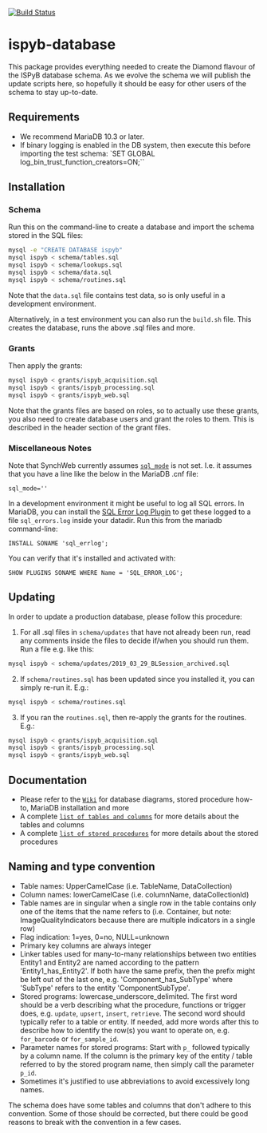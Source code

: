 [![Build Status](https://travis-ci.org/DiamondLightSource/ispyb-database.svg?branch=master)](https://travis-ci.org/DiamondLightSource/ispyb-database)

# ispyb-database

This package provides everything needed to create the Diamond flavour of the ISPyB database schema. As we evolve the schema we will publish the update scripts here, so hopefully it should be easy for other users of the schema to stay up-to-date.

## Requirements

* We recommend MariaDB 10.3 or later.
* If binary logging is enabled in the DB system, then execute this before importing the test schema: `SET GLOBAL log_bin_trust_function_creators=ON;``

## Installation

### Schema

Run this on the command-line to create a database and import the schema stored in the SQL files:

```bash
mysql -e "CREATE DATABASE ispyb"
mysql ispyb < schema/tables.sql
mysql ispyb < schema/lookups.sql
mysql ispyb < schema/data.sql
mysql ispyb < schema/routines.sql
```

Note that the `data.sql` file contains test data, so is only useful in a development environment.

Alternatively, in a test environment you can also run the `build.sh` file. This creates the database, runs the above .sql files and more.

### Grants

Then apply the grants:

```bash
mysql ispyb < grants/ispyb_acquisition.sql
mysql ispyb < grants/ispyb_processing.sql
mysql ispyb < grants/ispyb_web.sql
```
Note that the grants files are based on roles, so to actually use these grants, you also need to create database users and grant the roles to them. This is described in the header section of the grant files.

### Miscellaneous Notes

Note that SynchWeb currently assumes [`sql_mode`](https://mariadb.com/kb/en/library/sql-mode/) is not set. I.e. it assumes that you have a line like the below in the MariaDB .cnf file:

```
sql_mode=''
```

In a development environment it might be useful to log all SQL errors. In MariaDB, you can install the [SQL Error Log Plugin](https://mariadb.com/kb/en/library/sql-error-log-plugin/) to get these logged to a file `sql_errors.log` inside your datadir. Run this from the mariadb command-line:

```
INSTALL SONAME 'sql_errlog';
```
You can verify that it's installed and activated with:

```
SHOW PLUGINS SONAME WHERE Name = 'SQL_ERROR_LOG';
```

## Updating

In order to update a production database, please follow this procedure:

1. For all .sql files in `schema/updates` that have not already been run, read any comments inside the files to decide if/when you should run them. Run a file e.g. like this:
```bash
mysql ispyb < schema/updates/2019_03_29_BLSession_archived.sql
```
2. If `schema/routines.sql` has been updated since you installed it, you can simply re-run it. E.g.:
```bash
mysql ispyb < schema/routines.sql
```
3. If you ran the `routines.sql`, then re-apply the grants for the routines. E.g.:
```bash
mysql ispyb < grants/ispyb_acquisition.sql
mysql ispyb < grants/ispyb_processing.sql
mysql ispyb < grants/ispyb_web.sql
```

## Documentation

* Please refer to the [```Wiki```](https://github.com/DiamondLightSource/ispyb-database/wiki) for database diagrams, stored procedure how-to, MariaDB installation and more  
* A complete [```list of tables and columns```](https://github.com/DiamondLightSource/ispyb-database/blob/master/docs/list_of_tables_and_columns.rst) for more details about the tables and columns
* A complete [```list of stored procedures```](https://github.com/DiamondLightSource/ispyb-database/blob/master/docs/list_of_procs.rst) for more details about the stored procedures

## Naming and type convention

* Table names: UpperCamelCase (i.e. TableName, DataCollection)
* Column names: lowerCamelCase (i.e. columnName, dataCollectionId)
* Table names are in singular when a single row in the table contains only one of the items that the name refers to (i.e. Container, but note: ImageQualityIndicators because there are multiple indicators in a single row)
* Flag indication: 1=yes, 0=no, NULL=unknown
* Primary key columns are always integer
* Linker tables used for many-to-many relationships between two entities Entity1 and Entity2 are named according to the pattern 'Entity1_has_Entity2'. If both have the same prefix, then the prefix might be left out of the last one, e.g. 'Component_has_SubType' where 'SubType' refers to the entity 'ComponentSubType'.
* Stored programs: lowercase_underscore_delimited. The first word should be a verb describing what the procedure, functions or trigger does, e.g. `update`, `upsert`, `insert`, `retrieve`. The second word should typically refer to a table or entity. If needed, add more words after this to describe how to identify the row(s) you want to operate on, e.g. `for_barcode` or `for_sample_id`.
* Parameter names for stored programs: Start with `p_` followed typically by a column name. If the column is the primary key of the entity / table referred to by the stored program name, then simply call the parameter `p_id`.
* Sometimes it's justified to use abbreviations to avoid excessively long names.

The schema does have some tables and columns that don't adhere to this convention. Some of those should be corrected, but there could be good reasons to break with the convention in a few cases.
